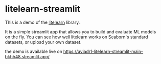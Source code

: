 # litelearn-streamlit

This is a demo of the [litelearn](https://github.com/aviadr1/litelearn) library. 

It is a simple streamlit app that allows you to build and evaluate ML models on the fly.
You can see how well litelearn works on Seaborn's standard datasets, or upload your own dataset.

the demo is available live on https://aviadr1-litelearn-streamlit-main-bkhh48.streamlit.app/
